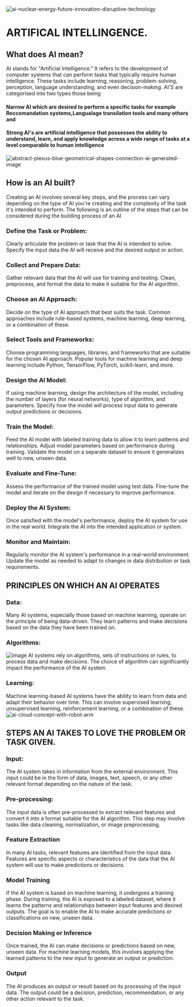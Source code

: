 ![ai-nuclear-energy-future-innovation-disruptive-technology](https://github.com/23W-GBAC/RHYAN2/assets/148863405/586b1a2d-8f35-4b9a-b72e-deef413d73ba)


# ARTIFICAL INTELLINGENCE.
## What does AI mean?

AI stands for "Artificial Intelligence." It refers to the development of computer systems that can perform tasks that typically require human intelligence. These tasks include learning, reasoning, problem-solving, perception, language understanding, and even decision-making. 
AI'S are categorised into two types those being 
#### Narrow AI which are desired to perform a specific tasks for example Reccomandation systems,Langualage transilation tools and many others and 
#### Strong AI's are artificial intelligence that possesses the ability to understand, learn, and apply knowledge across a wide range of tasks at a level comparable to human intelligence


![abstract-plexus-blue-geometrical-shapes-connection-ai-generated-image](https://github.com/23W-GBAC/RHYAN2/assets/148863405/b38872b6-55f7-4a36-a2b4-a436f150ae35)
## How is an AI built?

Creating an AI involves several key steps, and the process can vary depending on the type of AI you're creating and the complexity of the task it's intended to perform. 
The following is an outline of the steps that can be considered during the building process of an AI
### Define the Task or Problem:

Clearly articulate the problem or task that the AI is intended to solve.
Specify the input data the AI will receive and the desired output or action.
### Collect and Prepare Data:

Gather relevant data that the AI will use for training and testing.
Clean, preprocess, and format the data to make it suitable for the AI algorithm.
### Choose an AI Approach:

Decide on the type of AI approach that best suits the task. Common approaches include rule-based systems, machine learning, deep learning, or a combination of these.
### Select Tools and Frameworks:

Choose programming languages, libraries, and frameworks that are suitable for the chosen AI approach.
Popular tools for machine learning and deep learning include Python, TensorFlow, PyTorch, scikit-learn, and more.
### Design the AI Model:

If using machine learning, design the architecture of the model, including the number of layers (for neural networks), type of algorithm, and parameters.
Specify how the model will process input data to generate output predictions or decisions.
### Train the Model:

Feed the AI model with labeled training data to allow it to learn patterns and relationships.
Adjust model parameters based on performance during training.
Validate the model on a separate dataset to ensure it generalizes well to new, unseen data.
### Evaluate and Fine-Tune:

Assess the performance of the trained model using test data.
Fine-tune the model and iterate on the design if necessary to improve performance.
### Deploy the AI System:

Once satisfied with the model's performance, deploy the AI system for use in the real world.
Integrate the AI into the intended application or system.
### Monitor and Maintain:

Regularly monitor the AI system's performance in a real-world environment.
Update the model as needed to adapt to changes in data distribution or task requirements.
## PRINCIPLES ON WHICH AN AI OPERATES 
### Data:

Many AI systems, especially those based on machine learning, operate on the principle of being data-driven. They learn patterns and make decisions based on the data they have been trained on.
### Algorithms:
![image](https://github.com/23W-GBAC/RHYAN2/assets/148863405/539cc48d-5b4c-45b5-bb80-1659cea934e4)
  AI systems rely on algorithms, sets of instructions or rules, to process data and make decisions. The choice of algorithm can significantly impact the performance of the AI system.
### Learning:

 Machine learning-based AI systems have the ability to learn from data and adapt their behavior over time. This can involve supervised learning, unsupervised learning, reinforcement learning, or a combination of these.
![ai-cloud-concept-with-robot-arm](https://github.com/23W-GBAC/RHYAN2/assets/148863405/26648278-4c06-4d21-9656-41aea99f0398)
## STEPS AN AI TAKES TO LOVE THE PROBLEM OR TASK GIVEN.
### Input:
The AI system takes in information from the external environment. This input could be in the form of data, images, text, speech, or any other relevant format depending on the nature of the task.

### Pre-processing: 
The input data is often pre-processed to extract relevant features and convert it into a format suitable for the AI algorithm. This step may involve tasks like data cleaning, normalization, or image preprocessing.

### Feature Extraction
In many AI tasks, relevant features are identified from the input data. Features are specific aspects or characteristics of the data that the AI system will use to make predictions or decisions.

### Model Training  
If the AI system is based on machine learning, it undergoes a training phase. During training, the AI is exposed to a labeled dataset, where it learns the patterns and relationships between input features and desired outputs. The goal is to enable the AI to make accurate predictions or classifications on new, unseen data.

### Decision Making or Inference
Once trained, the AI can make decisions or predictions based on new, unseen data. For machine learning models, this involves applying the learned patterns to the new input to generate an output or prediction.

### Output
The AI produces an output or result based on its processing of the input data. The output could be a decision, prediction, recommendation, or any other action relevant to the task.

